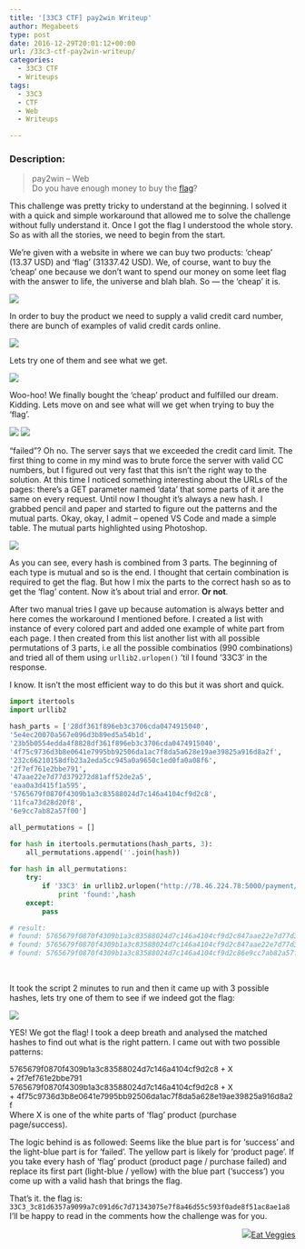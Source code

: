 ```yaml
---
title: '[33C3 CTF] pay2win Writeup'
author: Megabeets
type: post
date: 2016-12-29T20:01:12+00:00
url: /33c3-ctf-pay2win-writeup/
categories:
  - 33C3 CTF
  - Writeups
tags:
  - 33C3
  - CTF
  - Web
  - Writeups

---
```

### **Description:**

> pay2win &#8211; Web  
> Do you have enough money to buy the [flag][1]?

<div class="panel panel-primary">
</div>

This challenge was pretty tricky to understand at the beginning. I solved it with a quick and simple workaround that allowed me to solve the challenge without fully understand it. Once I got the flag I understood the whole story. So as with all the stories, we need to begin from the start.

We&#8217;re given with a website in where we can buy two products: &#8216;cheap&#8217; (13.37 USD) and &#8216;flag&#8217; (31337.42 USD). We, of course, want to buy the &#8216;cheap&#8217; one because we don&#8217;t want to spend our money on some leet flag with the answer to life, the universe and blah blah. So &#8212; the &#8216;cheap&#8217; it is.

<img src="./pay2win_1.png" /> 

In order to buy the product we need to supply a valid credit card number, there are bunch of examples of valid credit cards online.

<img src="./pay2win_2-1.png" /> 

Lets try one of them and see what we get.

<img src="./pay2win_3-1.png" /> 

Woo-hoo! We finally bought the &#8216;cheap&#8217; product and fulfilled our dream.  
Kidding. Lets move on and see what will we get when trying to buy the &#8216;flag&#8217;.

<img src="./pay2win_4.png" /> 

<img src="./pay2win_5-1.png" /> 

&#8220;failed&#8221;? Oh no. The server says that we exceeded the credit card limit. The first thing to come in my mind was to brute force the server with valid CC numbers, but I figured out very fast that this isn&#8217;t the right way to the solution. At this time I noticed something interesting about the URLs of the pages: there&#8217;s a GET parameter named &#8216;data&#8217; that some parts of it are the same on every request. Until now I thought it&#8217;s always a new hash. I grabbed pencil and paper and started to figure out the patterns and the mutual parts. Okay, okay, I admit &#8211; opened VS Code and made a simple table. The mutual parts highlighted using Photoshop.

[<img src="./pay2win_6.png" />][2]

As you can see, every hash is combined from 3 parts. The beginning of each type is mutual and so is the end. I thought that certain combination is required to get the flag. But how I mix the parts to the correct hash so as to get the &#8216;flag&#8217; content. Now it&#8217;s about trial and error. **Or not**.

After two manual tries I gave up because automation is always better and here comes the workaround I mentioned before. I created a list with instance of every colored part and added one example of white part from each page. I then created from this list another list with all possible permutations of 3 parts, i.e all the possible combinatios (990 combinations) and tried all of them using `urllib2.urlopen()` &#8217;til I found &#8217;33C3&#8242; in the response.

I know. It isn&#8217;t the most efficient way to do this but it was short and quick.

```python
import itertools
import urllib2

hash_parts = ['28df361f896eb3c3706cda0474915040',
'5e4ec20070a567e096d3b89ed5a54b1d',
'23b5b0554edda4f8828df361f896eb3c3706cda0474915040',
'4f75c9736d3b8e0641e7995bb92506da1ac7f8da5a628e19ae39825a916d8a2f',
'232c66210158dfb23a2eda5cc945a0a9650c1ed0fa0a08f6',
'2f7ef761e2bbe791',
'47aae22e7d77d379272d81aff52de2a5',
'eaa0a3d415f1a595',
'5765679f0870f4309b1a3c83588024d7c146a4104cf9d2c8',
'11fca73d28d20f8',
'6e9cc7ab82a57f00']

all_permutations = []

for hash in itertools.permutations(hash_parts, 3):
	all_permutations.append(''.join(hash))
 
for hash in all_permutations:
	try:
		if '33C3' in urllib2.urlopen("http://78.46.224.78:5000/payment/callback?data=%s" % hash).read():
			print 'found:',hash
	except:
		pass

# result:
# found: 5765679f0870f4309b1a3c83588024d7c146a4104cf9d2c847aae22e7d77d379272d81aff52de2a54f75c9736d3b8e0641e7995bb92506da1ac7f8da5a628e19ae39825a916d8a2f
# found: 5765679f0870f4309b1a3c83588024d7c146a4104cf9d2c847aae22e7d77d379272d81aff52de2a52f7ef761e2bbe791
# found: 5765679f0870f4309b1a3c83588024d7c146a4104cf9d2c86e9cc7ab82a57f004f75c9736d3b8e0641e7995bb92506da1ac7f8da5a628e19ae39825a916d8a2f
```


&nbsp;

It took the script 2 minutes to run and then it came up with 3 possible hashes, lets try one of them to see if we indeed got the flag:

[<img src="./pay2win_7.png" />][3]

YES! We got the flag! I took a deep breath and analysed the matched hashes to find out what is the right pattern. I came out with two possible patterns:

<span style="font-size: 10pt;">5765679f0870f4309b1a3c83588024d7c146a4104cf9d2c8 + X + 2f7ef761e2bbe791</span>  
<span style="font-size: 10pt;">5765679f0870f4309b1a3c83588024d7c146a4104cf9d2c8 + X + 4f75c9736d3b8e0641e7995bb92506da1ac7f8da5a628e19ae39825a916d8a2f</span>  
Where X is one of the white parts of &#8216;flag&#8217; product (purchase page/success).

The logic behind is as followed: Seems like the blue part is for &#8216;success&#8217; and the light-blue part is for &#8216;failed&#8217;. The yellow part is likely for &#8216;product page&#8217;. If you take every hash of &#8216;flag&#8217; product (product page / purchase failed) and replace its first part (light-blue / yellow) with the blue part (&#8216;success&#8217;) you come up with a valid hash that brings the flag.

That&#8217;s it. the flag is:  `33C3_3c81d6357a9099a7c091d6c7d71343075e7f8a46d55c593f0ade8f51ac8ae1a8`  
I&#8217;ll be happy to read in the comments how the challenge was for you.

<div class="nf-post-footer">
  <p style="text-align: right">
    <a href="https://www.megabeets.net/about.html#vegan"><img src="./megabeets_inline_logo.png" />Eat Veggies</a>
  </p>
</div>

 [1]: http://78.46.224.78:5000/
 [2]: http://www.megabeets.n./pay2win_6.png
 [3]: http://www.megabeets.n./pay2win_7.png